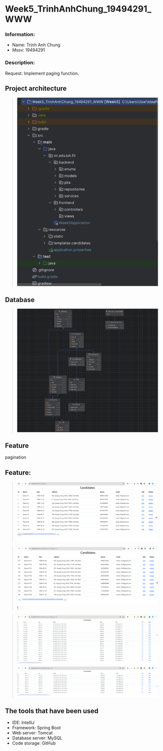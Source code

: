 # Week5_TrinhAnhChung_19494291_WWW
### Information:
- Name: Trịnh Anh Chung
- Mssv: 19494291
### Description:
Request: Implement paging function.

## Project architecture
>![img_1.png](img_1.png)
## Database
>![img_2.png](img_2.png)
## Feature
pagination
## Feature: 
> ![img_3.png](img_3.png)

>![img_4.png](img_4.png)!

>![img_5.png](img_5.png)
>![img_6.png](img_6.png)

## The tools that have been used
- IDE: IntelliJ
- Framework: Spring Boot
- Web server: Tomcat
- Database server: MySQL
- Code storage: GitHub
